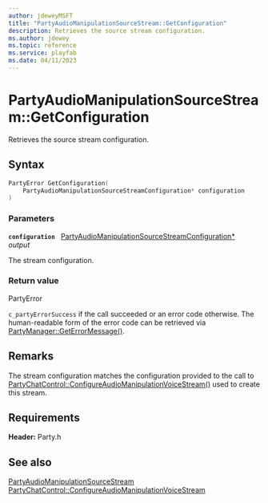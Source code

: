 ```yaml
---
author: jdeweyMSFT
title: "PartyAudioManipulationSourceStream::GetConfiguration"
description: Retrieves the source stream configuration.
ms.author: jdewey
ms.topic: reference
ms.service: playfab
ms.date: 04/11/2023
---
```


# PartyAudioManipulationSourceStream::GetConfiguration  

Retrieves the source stream configuration.  

## Syntax  
  
```cpp
PartyError GetConfiguration(  
    PartyAudioManipulationSourceStreamConfiguration* configuration  
)  
```  
  
### Parameters  
  
**`configuration`** &nbsp; [PartyAudioManipulationSourceStreamConfiguration*](../../../structs/partyaudiomanipulationsourcestreamconfiguration.md)  
*output*  
  
The stream configuration.  
  
  
### Return value  
PartyError
  
```c_partyErrorSuccess``` if the call succeeded or an error code otherwise. The human-readable form of the error code can be retrieved via [PartyManager::GetErrorMessage()](../../PartyManager/methods/partymanager_geterrormessage.md).
  
## Remarks  
  
The stream configuration matches the configuration provided to the call to [PartyChatControl::ConfigureAudioManipulationVoiceStream()](../../PartyChatControl/methods/partychatcontrol_configureaudiomanipulationvoicestream.md) used to create this stream.
  
## Requirements  
  
**Header:** Party.h
  
## See also  
[PartyAudioManipulationSourceStream](../partyaudiomanipulationsourcestream.md)  
[PartyChatControl::ConfigureAudioManipulationVoiceStream](../../PartyChatControl/methods/partychatcontrol_configureaudiomanipulationvoicestream.md)
  
  
